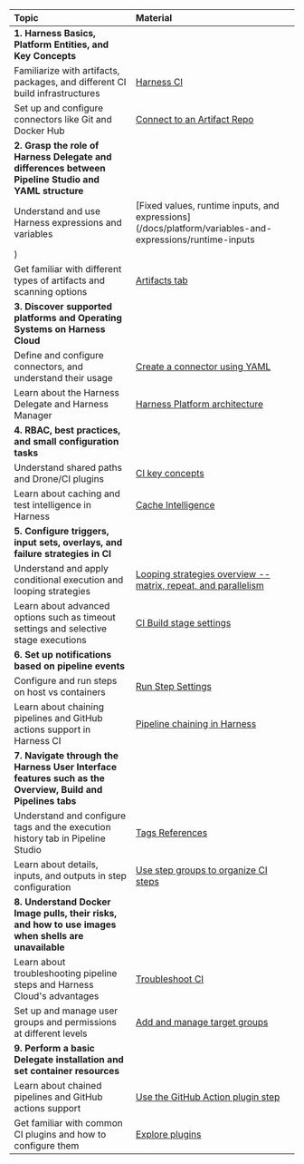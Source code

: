 

|Topic|Material |
| :- | :- |
|**1. Harness Basics, Platform Entities, and Key Concepts**||
|Familiarize with artifacts, packages, and different CI build infrastructures|[Harness CI](/tutorials/ci-pipelines/fastest-ci)|
|Set up and configure connectors like Git and Docker Hub|[Connect to an Artifact Repo](/docs/get-started/key-concepts)|
|**2. Grasp the role of Harness Delegate and differences between Pipeline Studio and YAML structure**||
|Understand and use Harness expressions and variables|[Fixed values, runtime inputs, and expressions](/docs/platform/variables-and-expressions/runtime-inputs
)|
|Get familiar with different types of artifacts and scanning options | [Artifacts tab](/tutorials/ci-pipelines/publish/artifacts-tab/)
|**3. Discover supported platforms and Operating Systems on Harness Cloud**||
|Define and configure connectors, and understand their usage|[Create a connector using YAML](/docs/platform/connectors/create-a-connector-using-yaml)|
|Learn about the Harness Delegate and Harness Manager|[Harness Platform architecture](/docs/get-started/harness-platform-architecture/)|
|**4. RBAC, best practices, and small configuration tasks**||
|Understand shared paths and Drone/CI plugins |[CI key concepts](/docs/continuous-integration/get-started/key-concepts)|
|Learn about caching and test intelligence in Harness|[Cache Intelligence](/docs/continuous-integration/use-ci/caching-ci-data/cache-intelligence/)|
|**5. Configure triggers, input sets, overlays, and failure strategies in CI**||
|Understand and apply conditional execution and looping strategies|[Looping strategies overview -- matrix, repeat, and parallelism](/docs/platform/pipelines/looping-strategies-matrix-repeat-and-parallelism/)|
|Learn about advanced options such as timeout settings and selective stage executions|[CI Build stage settings](/docs/continuous-integration/use-ci/set-up-build-infrastructure/ci-stage-settings/)|
|**6. Set up notifications based on pipeline events**||
|Configure and run steps on host vs containers|[Run Step Settings](/docs/continuous-integration/use-ci/run-ci-scripts/run-step-settings/#set-container-resources)|
|Learn about chaining pipelines and GitHub actions support in Harness CI|[Pipeline chaining in Harness](/docs/platform/pipelines/pipeline-chaining/)|
|**7. Navigate through the Harness User Interface features such as the Overview, Build and Pipelines tabs**||
|Understand and configure tags and the execution history tab in Pipeline Studio|[Tags References](/docs/platform/references/tags-reference/)|
|Learn about details, inputs, and outputs in step configuration|[Use step groups to organize CI steps](/docs/continuous-integration/use-ci/optimize-and-more/group-ci-steps-using-step-groups/)|
|**8. Understand Docker Image pulls, their risks, and how to use images when shells are unavailable**||
|Learn about troubleshooting pipeline steps and Harness Cloud's advantages|[Troubleshoot CI](/docs/continuous-integration/troubleshoot-ci/troubleshooting-ci)|
|Set up and manage user groups and permissions at different levels|[Add and manage target groups](/docs/feature-flags/ff-target-management/add-target-groups/)|
|**9. Perform a basic Delegate installation and set container resources**||
|Learn about chained pipelines and GitHub actions support|[Use the GitHub Action plugin step](/docs/continuous-integration/use-ci/use-drone-plugins/ci-github-action-step/)|
|Get familiar with common CI plugins and how to configure them|[Explore plugins](/docs/continuous-integration/use-ci/use-drone-plugins/explore-ci-plugins/)|

